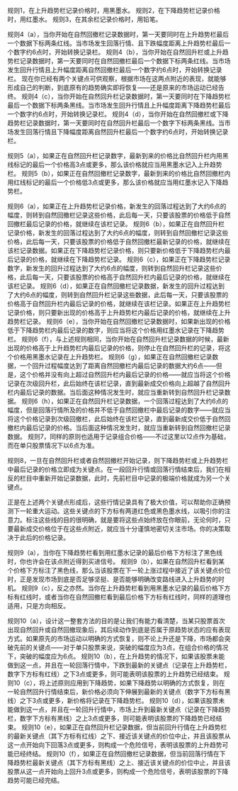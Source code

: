 
规则1，在上升趋势栏记录价格时，用黑墨水。
规则2，在下降趋势栏记录价格时，用红墨水。
规则3，在其余栏记录价格时，用铅笔。

规则4（a），当你开始在自然回撤栏记录数据时，第一天要同时在上升趋势栏最后一个数据下标两条红线。当市场发生回落行情、且下跌幅度距离上升趋势栏最后一个数字约6点时，开始转换记录栏。
规则4（b），当你开始在自然回升栏或上升趋势栏记录数据时，第一天要同时在自然回撤栏最后一个数据下标两条红线。当市场发生回升行情且上升幅度距离自然回撤栏最后一个数字约6点时，开始转换记录栏。
  现在你已经有两个关键点可供观察，根据市场在这两点附近的表现，就能够形成自己的判断，到底原有的趋势确实即将恢复——还是原来的市场运动已经告终。
规则4（c），当你开始在自然回升栏记录数据时，第一天要同时在下降趋势栏最后一个数据下标两条黑线。当市场发生回升行情且上升幅度距离下降趋势栏最后一个数字约6点时，开始转换记录栏。
规则4（d），当你开始在自然回撤栏或下降趋势栏记录数据时，第一天要同时在自然回升栏最后一个数字下标两条黑线。当市场发生回落行情且下降幅度距离自然回升栏最后一个数字约6点时，开始转换记录栏。


规则5（a），如果正在自然回升栏记录数字，最新到来的价格比自然回升栏内用黑线标记的最后一个价格高3点或更多，那么该价格就应当用黑墨水记入上升趋势栏。
规则5（b），如果正在自然回撤栏记录数字，最新到来的价格比自然回撤栏内用红线标记的最后一个价格低3点或更多，那么该价格就应当用红墨水记入下降趋势栏。


规则6（a），如果正在上升趋势栏记录价格，新发生的回落过程达到了大约6点的幅度，则转到自然回撤栏记录这些价格，此后每一天，只要该股票的价格低于自然回撤栏最后记录的价格，就继续在该栏记录。
规则6（b），如果正在自然回升栏记录价格，新发生的回落过程达到了大约6点的幅度，则转到自然回撤栏记录这些价格，此后每一天，只要该股票的价格低于自然回撤栏最新记录的价格，就继续在该栏记录数据。如果正在下降趋势栏记录价格，则只要新价格低于下降趋势栏内最后记录的价格，就继续在下降趋势栏记录。
规则6（c），如果正在下降趋势栏记录数字，新发生的回升过程达到了大约6点的幅度，则转到自然回升栏记录这些价格，此后每一天，只要该股票的价格高于自然回升栏内最后记录的价格，就继续在该栏记录。
规则6（d），如果正在自然回撤栏记录数据，新发生的回升过程达到了大约6点的幅度，则转到自然回升栏记录这些数据，此后每一天，只要该股票的价格高于自然回升栏内最后记录的价格，就继续在该栏记录。如果正在上升趋势栏记录价格，则只要新出现的价格高于上升趋势栏内最后记录的价格，就继续在上升趋势栏记录。
规则6（e），当你开始在自然回撤栏记录数据时，如果新出现的价格低于下降趋势栏内最后记录的数字，则应当将这个价格用红墨水记录在下降趋势栏。
规则6（f），与上述规则相同，当你开始在自然回升栏记录数据的时候，最新出现的价格高于上升趋势栏内最后记录的价格，则停止在自然回升栏的记录，将这个价格用黑墨水记录在上升趋势栏。
规则6（g），如果正在自然回撤栏记录数据，一个回升过程幅度达到了距离自然回撤栏内最后记录的数据大约6点——但是，这个价格并没有向上超过自然回升栏内最后记录的价格——就应当将这个价格记录在次级回升栏，此后始终在该栏记录，直到最新成交价格向上超越了自然回升栏内最后记录的数据。当后面这种情况发生时，就应当重新转到自然回升栏记录数据。
规则6（h），如果正在自然回升栏记录数据，一个回落过程达到了大约6点的幅度，但是回落行情所及的价格并不低于自然回撤栏中最后记录的数字——就应当将这个价格记录到次级回撤栏，此后始终在该栏记录，直到最新成交价低于自然回撤栏内最后记录的价格。当后面这种情况发生时，就应当重新转到自然回撤栏记录数据。
规则7，同样的原则也适用于记录组合价格——不过这里以12点作为基础，而在单只股票情况下以6点为准。

规则8，一旦在自然回升栏或者自然回撤栏开始记录，则下降趋势栏或上升趋势栏中最后记录的价格立即成为关键点。在一段回升行情或回落行情结束后，我们在相反的栏目中重新开始记录数据，此时，先前栏目中记录的极端价格就成为另一个关键点。
   
   正是在上述两个关键点形成后，这些行情记录具有了极大价值，可以帮助你正确预测下一轮重大运动。这些关键点的下方标有两道红色或黑色墨水线，以吸引你的注意力。标注这些线的目的很明确，就是要将这些点始终放在你眼前，无论何时，只要最新成交价格位于在这些点附近，就应当十分谨慎地密切关注市场。你的决策取决于此后的价格记录。

规则9（a），当你在下降趋势栏看到用红墨水记录的最后价格下方标注了黑色线时，你也许会在该点附近得到买进信号。
规则9（b），如果在自然回升栏看到某个价格下方标注了黑色线，那么当该股票在下一轮上涨过程中接近了该关键点价位时，正是发现市场到底是否足够坚挺、是否能够明确改变路线进入上升趋势的时机。
规则9（c），反之亦然。当你在上升趋势栏看到用黑墨水记录的最后价格下方标有红线时，或者当你在自然回撤栏看到最后价格下方标有红线时，同样的道理也适用，只是方向相反。


规则10（a），设计这一整套方法的目的是让我们有能力看清楚，当某只股票首次出现自然回升或自然回撤现象后，其后续动作到底是否属于原趋势状态的应有表现方式。如果原先的市场运动以明确的方式恢复，则不论上升还是下降，市场都会突破先前的关键点——对于单只股票来说，突破的幅度应为3点，在组合价格的情况下，突破的幅度应为6点。
规则10（b），在上升趋势的情况下，如果该股票未能做到这一点，并且在一轮回落行情中，下跌到最新的关键点（记录在上升趋势栏，数字下方标有红线）之下3点或更多，则可能表明该股票的上升趋势已经结束。
规则10（c），将上述原则应用到下降趋势，如果下降趋势以明确的方式恢复，则在一轮自然回升行情结束后，新价格必须向下伸展到最新的关键点（数字下方标有黑线）之下3点或更多，新价格将记录在下降趋势栏。
规则10（d），如果该股票未能做到这一点，并且在一轮回升行情中，市场上升到最新关键点（记录在下降趋势栏，数字下方标有黑线）之上3点或更多，则可能表明该股票的下降趋势已经结束。
规则10（e），如果正在自然回升栏记录数据，但当前回升行情在上升趋势栏的最新关键点（其下方标有红线）之下、接近该关键点的价位中止，并且该股票从这一点开始向下回落3点或更多，则构成一个危险信号，表明该股票的上升趋势可能已经终结。
规则10（f），如果正在自然回撤栏记录数据，但当前回落行情在下降趋势栏最新关键点（其下方标有黑线）之上、接近该关键点的价位中止，并且该股票从这一点开始向上回升3点或更多，则构成一个危险信号，表明该股票的下降趋势可能已经完结。
